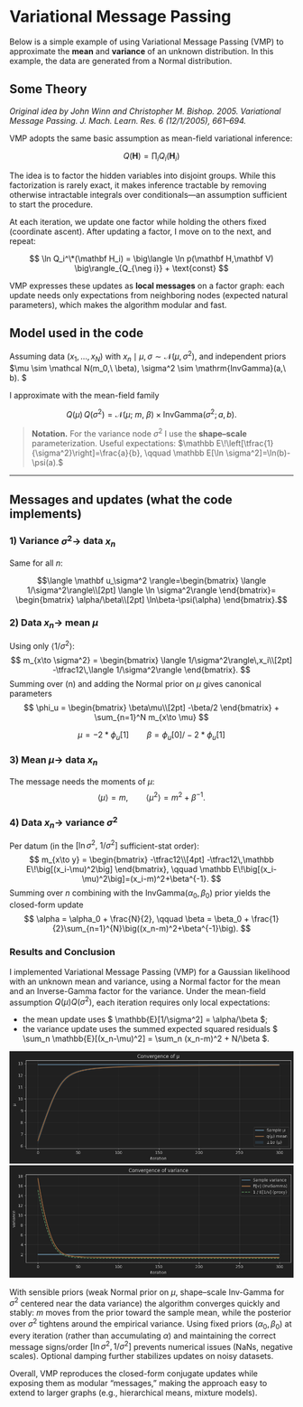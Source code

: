 # Variational Message Passing

Below is a simple example of using Variational Message Passing (VMP) to approximate the **mean** and **variance** of an unknown distribution. In this example, the data are generated from a Normal distribution.

## Some Theory
*Original idea by John Winn and Christopher M. Bishop. 2005. Variational Message Passing. J. Mach. Learn. Res. 6 (12/1/2005), 661–694.*

VMP adopts the same basic assumption as mean-field variational inference:

$$
Q(\mathbf{H})=\prod_{i} Q_{i}(\mathbf{H}_{i})
$$

The idea is to factor the hidden variables into disjoint groups. While this factorization is rarely exact, it makes inference tractable by removing otherwise intractable integrals over conditionals—an assumption sufficient to start the procedure.

At each iteration, we update one factor while holding the others fixed (coordinate ascent). After updating a factor, I move on to the next, and repeat:

$$
\ln Q_i^\*(\mathbf H_i)
= \big\langle \ln p(\mathbf H,\mathbf V) \big\rangle_{Q_{\neg i}} + \text{const}
$$

VMP expresses these updates as **local messages** on a factor graph: each update needs only expectations from neighboring nodes (expected natural parameters), which makes the algorithm modular and fast.
## Model used in the code

Assuming data $(x_1,\dots,x_N)$ with $x_n \mid \mu, \sigma \sim \mathcal N(\mu,\, \sigma^2),$
and independent priors $\mu \sim \mathcal N(m_0,\ \beta), \sigma^2 \sim \mathrm{InvGamma}(a,\ b). $

I approximate with the mean-field family

$$
Q(\mu)\,Q(\sigma^2)
= \mathcal N(\mu;\ m,\ \beta) \times \mathrm{InvGamma}(\sigma^2; a, b).
$$

> **Notation.** For the variance node $\sigma^2$ I use the **shape–scale** parameterization.
> Useful expectations:
> $\mathbb E\!\left[\tfrac{1}{\sigma^2}\right]=\frac{a}{b},
> \qquad
> \mathbb E[\ln \sigma^2]=\ln(b)-\psi(a).$

---

## Messages and updates (what the code implements)

### 1) Variance $\sigma^2\to$ data $x_n$

Same for all $n$:

$$\langle \mathbf u_\sigma^2 \rangle=\begin{bmatrix}
\langle 1/\sigma^2\rangle\\[2pt]
\langle \ln \sigma^2\rangle
\end{bmatrix}=
\begin{bmatrix}
\alpha/\beta\\[2pt]
\ln\beta-\psi(\alpha)
\end{bmatrix}.$$

### 2) Data $x_n \to$ mean $\mu$
Using only $\langle 1/\sigma^2\rangle$:
$$
m_{x\to \sigma^2} =
\begin{bmatrix}
\langle 1/\sigma^2\rangle\,x_i\\[2pt]
-\tfrac12\,\langle 1/\sigma^2\rangle
\end{bmatrix}.
$$
Summing over \(n\) and adding the Normal prior on $\mu$ gives canonical parameters
$$
\phi_u =
\begin{bmatrix}
\beta\mu\\[2pt]
-\beta/2
\end{bmatrix} +
\sum_{n=1}^N m_{x\to \mu}
$$

$$
\mu=-2 * \phi_u[1]
\qquad
\beta=\phi_u[0] / -2 * \phi_u[1]
$$

### 3) Mean $\mu \to$ data $x_n$
The message needs the moments of $\mu$:
$$
\langle \mu\rangle = m,
\qquad
\langle \mu^2\rangle = m^2 + \beta^{-1}.
$$

### 4) Data $x_n \to$ variance $\sigma^2$
Per datum (in the $[\ln \sigma^2,\ 1/\sigma^2]$ sufficient-stat order):
$$
m_{x\to y} =
\begin{bmatrix}
-\tfrac12\\[4pt]
-\tfrac12\,\mathbb E\!\big[(x_i-\mu)^2\big]
\end{bmatrix},
\qquad
\mathbb E\!\big[(x_i-\mu)^2\big]=(x_i-m)^2+\beta^{-1}.
$$
Summing over $n$ combining with the $\mathrm{InvGamma}(\alpha_0,\beta_0)$ prior yields the closed-form update
$$
\alpha = \alpha_0 + \frac{N}{2},
\qquad
\beta = \beta_0 + \frac{1}{2}\sum_{n=1}^{N}\big((x_n-m)^2+\beta^{-1}\big).
$$

### Results and Conclusion

I implemented Variational Message Passing (VMP) for a Gaussian likelihood with
an unknown mean and variance, using a Normal factor for the mean and an
Inverse-Gamma factor for the variance. Under the mean-field assumption
$Q(\mu)Q(\sigma^2)$, each iteration requires only local expectations:

- the mean update uses $ \mathbb{E}[1/\sigma^2] = \alpha/\beta $;
- the variance update uses the summed expected squared residuals
  $ \sum_n \mathbb{E}[(x_n-\mu)^2] = \sum_n (x_n-m)^2 + N/\beta $.

![Mean approximation](img/output_mean.png)
![Variance approximation](img/output_variance.png)

With sensible priors (weak Normal prior on $\mu$, shape–scale Inv-Gamma for $\sigma^2$
centered near the data variance) the algorithm converges quickly and stably:
$m$ moves from the prior toward the sample mean, while the posterior over
$\sigma^2$ tightens around the empirical variance. Using fixed priors $(\alpha_0,\beta_0)$
at every iteration (rather than accumulating $\alpha$) and maintaining
the correct message signs/order $[\ln \sigma^2,\,1/\sigma^2]$ prevents numerical issues
(NaNs, negative scales). Optional damping further stabilizes updates on
noisy datasets.

Overall, VMP reproduces the closed-form conjugate updates while exposing
them as modular “messages,” making the approach easy to extend to larger
graphs (e.g., hierarchical means, mixture models).

